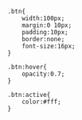 ```
.btn{
	width:100px;
	margin:0 10px;
	padding:10px;
	border:none;
	font-size:16px;
}
```

```
.btn:hover{
	opacity:0.7;
}
```

```
.btn:active{
	color:#fff;
}
```